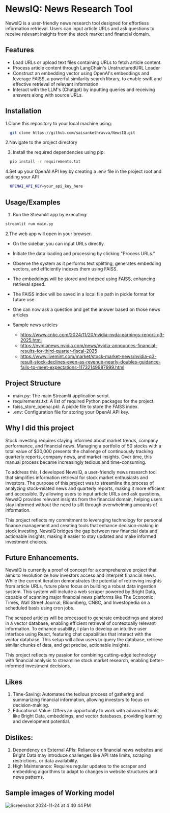 
# NewsIQ: News Research Tool 

NewsIQ is a user-friendly news research tool designed for effortless information retrieval. Users can input article URLs and ask questions to receive relevant insights from the stock market and financial domain.


## Features

- Load URLs or upload text files containing URLs to fetch article content.
- Process article content through LangChain's UnstructuredURL Loader
- Construct an embedding vector using OpenAI's embeddings and leverage FAISS, a powerful similarity search library, to enable swift and effective retrieval of relevant information
- Interact with the LLM's (Chatgpt) by inputting queries and receiving answers along with source URLs.


## Installation

1.Clone this repository to your local machine using:

```bash
  git clone https://github.com/saisankethravva/NewsIQ.git
```
2.Navigate to the project directory

3. Install the required dependencies using pip:

```bash
  pip install -r requirements.txt
```
4.Set up your OpenAI API key by creating a .env file in the project root and adding your API

```bash
  OPENAI_API_KEY=your_api_key_here
```
## Usage/Examples

1. Run the Streamlit app by executing:
```bash
streamlit run main.py

```

2.The web app will open in your browser.

- On the sidebar, you can input URLs directly.

- Initiate the data loading and processing by clicking "Process URLs."

- Observe the system as it performs text splitting, generates embedding vectors, and efficiently indexes them using FAISS.

- The embeddings will be stored and indexed using FAISS, enhancing retrieval speed.

- The FAISS index will be saved in a local file path in pickle format for future use.
- One can now ask a question and get the answer based on those news articles
- Sample news articles
  - https://www.cnbc.com/2024/11/20/nvidia-nvda-earnings-report-q3-2025.html
  - https://nvidianews.nvidia.com/news/nvidia-announces-financial-results-for-third-quarter-fiscal-2025
  - https://www.livemint.com/market/stock-market-news/nvidia-q3-result-stock-declines-even-as-revenue-nearly-doubles-guidance-fails-to-meet-expectations-11732149987999.html

## Project Structure

- main.py: The main Streamlit application script.
- requirements.txt: A list of required Python packages for the project.
- faiss_store_openai.pkl: A pickle file to store the FAISS index.
- .env: Configuration file for storing your OpenAI API key.


## Why I did this project

Stock investing requires staying informed about market trends, company performance, and financial news. Managing a portfolio of 50 stocks with a total value of $30,000 presents the challenge of continuously tracking quarterly reports, company news, and market insights. Over time, this manual process became increasingly tedious and time-consuming.

To address this, I developed NewsIQ, a user-friendly news research tool that simplifies information retrieval for stock market enthusiasts and investors. The purpose of this project was to streamline the process of analyzing stock-related news and quarterly reports, making it more efficient and accessible. By allowing users to input article URLs and ask questions, NewsIQ provides relevant insights from the financial domain, helping users stay informed without the need to sift through overwhelming amounts of information.

This project reflects my commitment to leveraging technology for personal finance management and creating tools that enhance decision-making in stock investing. NewsIQ bridges the gap between raw financial data and actionable insights, making it easier to stay updated and make informed investment choices.


## Future Enhancements.

NewsIQ is currently a proof of concept for a comprehensive project that aims to revolutionize how investors access and interpret financial news. While the current iteration demonstrates the potential of retrieving insights from article URLs, future plans focus on building a robust data ingestion system. This system will include a web scraper powered by Bright Data, capable of scanning major financial news platforms like The Economic Times, Wall Street Journal, Bloomberg, CNBC, and Investopedia on a scheduled basis using cron jobs.

The scraped articles will be processed to generate embeddings and stored in a vector database, enabling efficient retrieval of contextually relevant information. To enhance usability, I plan to develop an intuitive user interface using React, featuring chat capabilities that interact with the vector database. This setup will allow users to query the database, retrieve similar chunks of data, and get precise, actionable insights.

This project reflects my passion for combining cutting-edge technology with financial analysis to streamline stock market research, enabling better-informed investment decisions.

## Likes

1. Time-Saving: Automates the tedious process of gathering and summarizing financial information, allowing investors to focus on decision-making.
2. Educational Value: Offers an opportunity to work with advanced tools like Bright Data, embeddings, and vector databases, providing learning and development potential.


## Dislikes:
1. Dependency on External APIs: Reliance on financial news websites and Bright Data may introduce challenges like API rate limits, scraping restrictions, or data availability.
2. High Maintenance: Requires regular updates to the scraper and embedding algorithms to adapt to changes in website structures and news patterns.


## Sample images of Working model


![Screenshot 2024-11-24 at 4 40 44 PM](https://github.com/user-attachments/assets/b1ee3f91-3ae2-4296-83e8-54ed1e8a8e4e)


